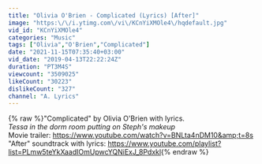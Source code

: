 ```yaml
---
title: "Olivia O'Brien - Complicated (Lyrics) [After]"
image: "https:\/\/i.ytimg.com\/vi\/KCnYiXMOle4\/hqdefault.jpg"
vid_id: "KCnYiXMOle4"
categories: "Music"
tags: ["Olivia","O'Brien","Complicated"]
date: "2021-11-15T07:35:40+03:00"
vid_date: "2019-04-13T22:22:24Z"
duration: "PT3M4S"
viewcount: "3509025"
likeCount: "30223"
dislikeCount: "327"
channel: "A. Lyrics"
---
```

{% raw %}&quot;Complicated&quot; by Olivia O'Brien with lyrics.<br />*Tessa in the dorm room putting on Steph's makeup*<br />Movie trailer: <a rel="nofollow" target="blank" href="https://www.youtube.com/watch?v=BNLta4nDM10&amp;t=8s">https://www.youtube.com/watch?v=BNLta4nDM10&amp;t=8s</a><br />&quot;After&quot; soundtrack with lyrics: <a rel="nofollow" target="blank" href="https://www.youtube.com/playlist?list=PLmw5teYkXaadIOmUpwcYQNiExJ_8Pdxkl">https://www.youtube.com/playlist?list=PLmw5teYkXaadIOmUpwcYQNiExJ_8Pdxkl</a>{% endraw %}
